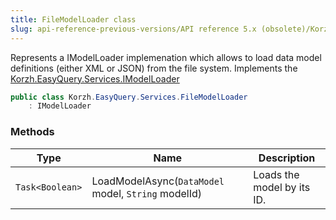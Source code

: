 ```yaml
---
title: FileModelLoader class
slug: api-reference-previous-versions/API reference 5.x (obsolete)/Korzh.EasyQuery.Services namespace/filemodelloader-class
---
```



Represents a IModelLoader implemenation  which allows to load data model definitions (either XML or JSON) from the file system.  Implements the [Korzh.EasyQuery.Services.IModelLoader](/api-reference-5x/korzh-easyquery-services-namespace/imodelloader-interface)
```csharp
public class Korzh.EasyQuery.Services.FileModelLoader
    : IModelLoader

```

### Methods

| Type | Name | Description | 
| --- | --- | --- | 
| `Task<Boolean>` | LoadModelAsync(`DataModel` model, `String` modelId) | Loads the model by its ID. |